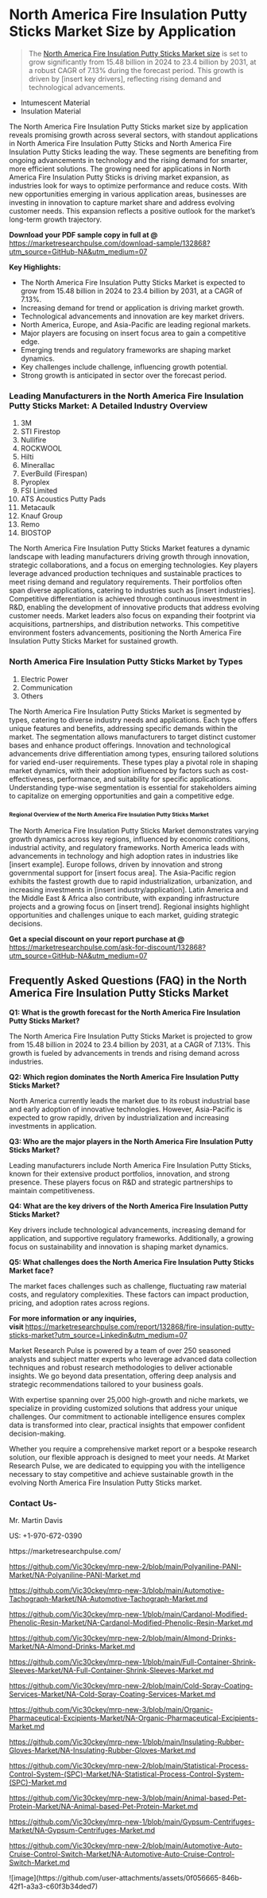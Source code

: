 <h1>North America Fire Insulation Putty Sticks Market&nbsp;Size by Application</h1><blockquote><p>The <a href="https://marketresearchpulse.com/download-sample/132868?utm_source=GitHub-NA&amp;utm_medium=07">North America Fire Insulation Putty Sticks Market size</a> is set to grow significantly from 15.48 billion in 2024 to 23.4 billion by 2031, at a robust CAGR of 7.13% during the forecast period. This growth is driven by [insert key drivers], reflecting rising demand and technological advancements.</p></blockquote><ul><li>Intumescent Material<li> Insulation Material</li></ul><p>The North America Fire Insulation Putty Sticks market size by application reveals promising growth across several sectors, with standout applications in North America Fire Insulation Putty Sticks and North America Fire Insulation Putty Sticks leading the way. These segments are benefiting from ongoing advancements in technology and the rising demand for smarter, more efficient solutions. The growing need for applications in North America Fire Insulation Putty Sticks is driving market expansion, as industries look for ways to optimize performance and reduce costs. With new opportunities emerging in various application areas, businesses are investing in innovation to capture market share and address evolving customer needs. This expansion reflects a positive outlook for the market’s long-term growth trajectory.</p><p><strong>Download your PDF sample copy in full at @ </strong><a href="https://marketresearchpulse.com/download-sample/132868?utm_source=GitHub-NA&amp;utm_medium=07">https://marketresearchpulse.com/download-sample/132868?utm_source=GitHub-NA&amp;utm_medium=07</a></p><p><strong>Key Highlights: </strong></p><ul><li>The North America Fire Insulation Putty Sticks Market is expected to grow from 15.48 billion in 2024 to 23.4 billion by 2031, at a CAGR of 7.13%.</li><li>Increasing demand for trend or application is driving market growth.</li><li>Technological advancements and innovation are key market drivers.</li><li>North America, Europe, and Asia-Pacific are leading regional markets.</li><li>Major players are focusing on insert focus area to gain a competitive edge.</li><li>Emerging trends and regulatory frameworks are shaping market dynamics.</li><li>Key challenges include challenge, influencing growth potential.</li><li>Strong growth is anticipated in sector over the forecast period.</li></ul><h3>Leading Manufacturers in the North America Fire Insulation Putty Sticks Market: A Detailed Industry Overview</h3><ol><li>3M</li><li>STI Firestop</li><li>Nullifire</li><li>ROCKWOOL</li><li>Hilti</li><li>Minerallac</li><li>EverBuild (Firespan)</li><li>Pyroplex</li><li>FSI Limited</li><li>ATS Acoustics Putty Pads</li><li>Metacaulk</li><li>Knauf Group</li><li>Remo</li><li>BIOSTOP</li></ol><div class="flex max-w-full flex-col flex-grow"><div class="min-h-8 text-message flex w-full flex-col items-end gap-2 whitespace-normal break-words [.text-message+&amp;]:mt-5" dir="auto" data-message-author-role="assistant" data-message-id="fd8432e4-4910-450d-b182-61b7bfb0a01f" data-message-model-slug="gpt-4o"><div class="flex w-full flex-col gap-1 empty:hidden first:pt-[3px]"><div class="markdown prose w-full break-words dark:prose-invert light"><p>The North America Fire Insulation Putty Sticks Market features a dynamic landscape with leading manufacturers driving growth through innovation, strategic collaborations, and a focus on emerging technologies. Key players leverage advanced production techniques and sustainable practices to meet rising demand and regulatory requirements. Their portfolios often span diverse applications, catering to industries such as [insert industries]. Competitive differentiation is achieved through continuous investment in R&amp;D, enabling the development of innovative products that address evolving customer needs. Market leaders also focus on expanding their footprint via acquisitions, partnerships, and distribution networks. This competitive environment fosters advancements, positioning the North America Fire Insulation Putty Sticks Market for sustained growth.</p></div></div></div></div><h3>North America Fire Insulation Putty Sticks Market by Types</h3><ol><li>Electric Power<li> Communication<li> Others</li></ol><div class="flex max-w-full flex-col flex-grow"><div class="min-h-8 text-message flex w-full flex-col items-end gap-2 whitespace-normal break-words [.text-message+&amp;]:mt-5" dir="auto" data-message-author-role="assistant" data-message-id="084470be-0bb7-4664-bddf-5156b4f41249" data-message-model-slug="gpt-4o-mini"><div class="flex w-full flex-col gap-1 empty:hidden first:pt-[3px]"><div class="markdown prose w-full break-words dark:prose-invert light"><p>The North America Fire Insulation Putty Sticks Market is segmented by types, catering to diverse industry needs and applications. Each type offers unique features and benefits, addressing specific demands within the market. The segmentation allows manufacturers to target distinct customer bases and enhance product offerings. Innovation and technological advancements drive differentiation among types, ensuring tailored solutions for varied end-user requirements. These types play a pivotal role in shaping market dynamics, with their adoption influenced by factors such as cost-effectiveness, performance, and suitability for specific applications. Understanding type-wise segmentation is essential for stakeholders aiming to capitalize on emerging opportunities and gain a competitive edge.</p></div></div></div></div><h3><span style="font-size: 11px;">Regional Overview of the North America Fire Insulation Putty Sticks Market</span></h3><div class="flex max-w-full flex-col flex-grow"><div class="min-h-8 text-message flex w-full flex-col items-end gap-2 whitespace-normal break-words [.text-message+&amp;]:mt-5" dir="auto" data-message-author-role="assistant" data-message-id="e9038762-ce64-4e30-91c9-9bd413514231" data-message-model-slug="gpt-4o-mini"><div class="flex w-full flex-col gap-1 empty:hidden first:pt-[3px]"><div class="markdown prose w-full break-words dark:prose-invert light"><p>The North America Fire Insulation Putty Sticks Market demonstrates varying growth dynamics across key regions, influenced by economic conditions, industrial activity, and regulatory frameworks. North America leads with advancements in technology and high adoption rates in industries like [insert example]. Europe follows, driven by innovation and strong governmental support for [insert focus area]. The Asia-Pacific region exhibits the fastest growth due to rapid industrialization, urbanization, and increasing investments in [insert industry/application]. Latin America and the Middle East &amp; Africa also contribute, with expanding infrastructure projects and a growing focus on [insert trend]. Regional insights highlight opportunities and challenges unique to each market, guiding strategic decisions.</p></div></div></div></div><p><strong>Get a special discount on your report purchase at @ </strong><a href="https://marketresearchpulse.com/ask-for-discount/132868?utm_source=GitHub-NA&amp;utm_medium=07">https://marketresearchpulse.com/ask-for-discount/132868?utm_source=GitHub-NA&amp;utm_medium=07</a></p><h2>Frequently Asked Questions (FAQ) in the North America Fire Insulation Putty Sticks Market</h2><p><strong>Q1: What is the growth forecast for the North America Fire Insulation Putty Sticks Market?</strong></p><p>The North America Fire Insulation Putty Sticks Market is projected to grow from 15.48 billion in 2024 to 23.4 billion by 2031, at a CAGR of 7.13%. This growth is fueled by advancements in trends and rising demand across industries.</p><p><strong>Q2: Which region dominates the North America Fire Insulation Putty Sticks Market?</strong></p><p>North America currently leads the market due to its robust industrial base and early adoption of innovative technologies. However, Asia-Pacific is expected to grow rapidly, driven by industrialization and increasing investments in application.</p><p><strong>Q3: Who are the major players in the North America Fire Insulation Putty Sticks Market?</strong></p><p>Leading manufacturers include North America Fire Insulation Putty Sticks, known for their extensive product portfolios, innovation, and strong presence. These players focus on R&amp;D and strategic partnerships to maintain competitiveness.</p><p><strong>Q4: What are the key drivers of the North America Fire Insulation Putty Sticks Market?</strong></p><p>Key drivers include technological advancements, increasing demand for application, and supportive regulatory frameworks. Additionally, a growing focus on sustainability and innovation is shaping market dynamics.</p><p><strong>Q5: What challenges does the North America Fire Insulation Putty Sticks Market face?</strong></p><p>The market faces challenges such as challenge, fluctuating raw material costs, and regulatory complexities. These factors can impact production, pricing, and adoption rates across regions.</p><p><strong>For more information or any inquiries, visit&nbsp;</strong><a href="https://marketresearchpulse.com/report/132868/fire-insulation-putty-sticks-market?utm_source=Linkedin&utm_medium=07">https://marketresearchpulse.com/report/132868/fire-insulation-putty-sticks-market?utm_source=Linkedin&utm_medium=07</a></p><p>Market Research Pulse is powered by a team of over 250 seasoned analysts and subject matter experts who leverage advanced data collection techniques and robust research methodologies to deliver actionable insights. We go beyond data presentation, offering deep analysis and strategic recommendations tailored to your business goals.</p><p>With expertise spanning over 25,000 high-growth and niche markets, we specialize in providing customized solutions that address your unique challenges. Our commitment to actionable intelligence ensures complex data is transformed into clear, practical insights that empower confident decision-making.</p><p>Whether you require a comprehensive market report or a bespoke research solution, our flexible approach is designed to meet your needs. At Market Research Pulse, we are dedicated to equipping you with the intelligence necessary to stay competitive and achieve sustainable growth in the evolving North America Fire Insulation Putty Sticks market.</p><h3><strong>Contact Us-</strong></h3><p>Mr. Martin Davis</p><p>US: +1-970-672-0390</p><p>https://marketresearchpulse.com/</p><p><a href="https://github.com/Vic30ckey/mrp-new-2/blob/main/Polyaniline-PANI-Market/NA-Polyaniline-PANI-Market.md">https://github.com/Vic30ckey/mrp-new-2/blob/main/Polyaniline-PANI-Market/NA-Polyaniline-PANI-Market.md</a></p><p><a href="https://github.com/Vic30ckey/mrp-new-3/blob/main/Automotive-Tachograph-Market/NA-Automotive-Tachograph-Market.md">https://github.com/Vic30ckey/mrp-new-3/blob/main/Automotive-Tachograph-Market/NA-Automotive-Tachograph-Market.md</a></p><p><a href="https://github.com/Vic30ckey/mrp-new-1/blob/main/Cardanol-Modified-Phenolic-Resin-Market/NA-Cardanol-Modified-Phenolic-Resin-Market.md">https://github.com/Vic30ckey/mrp-new-1/blob/main/Cardanol-Modified-Phenolic-Resin-Market/NA-Cardanol-Modified-Phenolic-Resin-Market.md</a></p><p><a href="https://github.com/Vic30ckey/mrp-new-2/blob/main/Almond-Drinks-Market/NA-Almond-Drinks-Market.md">https://github.com/Vic30ckey/mrp-new-2/blob/main/Almond-Drinks-Market/NA-Almond-Drinks-Market.md</a></p><p><a href="https://github.com/Vic30ckey/mrp-new-1/blob/main/Full-Container-Shrink-Sleeves-Market/NA-Full-Container-Shrink-Sleeves-Market.md">https://github.com/Vic30ckey/mrp-new-1/blob/main/Full-Container-Shrink-Sleeves-Market/NA-Full-Container-Shrink-Sleeves-Market.md</a></p><p><a href="https://github.com/Vic30ckey/mrp-new-2/blob/main/Cold-Spray-Coating-Services-Market/NA-Cold-Spray-Coating-Services-Market.md">https://github.com/Vic30ckey/mrp-new-2/blob/main/Cold-Spray-Coating-Services-Market/NA-Cold-Spray-Coating-Services-Market.md</a></p><p><a href="https://github.com/Vic30ckey/mrp-new-3/blob/main/Organic-Pharmaceutical-Excipients-Market/NA-Organic-Pharmaceutical-Excipients-Market.md">https://github.com/Vic30ckey/mrp-new-3/blob/main/Organic-Pharmaceutical-Excipients-Market/NA-Organic-Pharmaceutical-Excipients-Market.md</a></p><p><a href="https://github.com/Vic30ckey/mrp-new-1/blob/main/Insulating-Rubber-Gloves-Market/NA-Insulating-Rubber-Gloves-Market.md">https://github.com/Vic30ckey/mrp-new-1/blob/main/Insulating-Rubber-Gloves-Market/NA-Insulating-Rubber-Gloves-Market.md</a></p><p><a href="https://github.com/Vic30ckey/mrp-new-2/blob/main/Statistical-Process-Control-System-(SPC)-Market/NA-Statistical-Process-Control-System-(SPC)-Market.md">https://github.com/Vic30ckey/mrp-new-2/blob/main/Statistical-Process-Control-System-(SPC)-Market/NA-Statistical-Process-Control-System-(SPC)-Market.md</a></p><p><a href="https://github.com/Vic30ckey/mrp-new-3/blob/main/Animal-based-Pet-Protein-Market/NA-Animal-based-Pet-Protein-Market.md">https://github.com/Vic30ckey/mrp-new-3/blob/main/Animal-based-Pet-Protein-Market/NA-Animal-based-Pet-Protein-Market.md</a></p><p><a href="https://github.com/Vic30ckey/mrp-new-1/blob/main/Gypsum-Centrifuges-Market/NA-Gypsum-Centrifuges-Market.md">https://github.com/Vic30ckey/mrp-new-1/blob/main/Gypsum-Centrifuges-Market/NA-Gypsum-Centrifuges-Market.md</a></p><p><a href="https://github.com/Vic30ckey/mrp-new-2/blob/main/Automotive-Auto-Cruise-Control-Switch-Market/NA-Automotive-Auto-Cruise-Control-Switch-Market.md">https://github.com/Vic30ckey/mrp-new-2/blob/main/Automotive-Auto-Cruise-Control-Switch-Market/NA-Automotive-Auto-Cruise-Control-Switch-Market.md</a></p>
![image](https://github.com/user-attachments/assets/0f056665-846b-42f1-a3a3-c60f3b34ded7)
